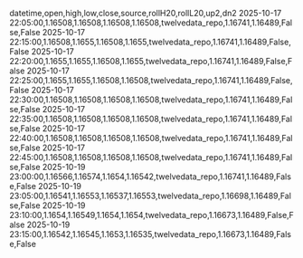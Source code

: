 datetime,open,high,low,close,source,rollH20,rollL20,up2,dn2
2025-10-17 22:05:00,1.16508,1.16508,1.16508,1.16508,twelvedata_repo,1.16741,1.16489,False,False
2025-10-17 22:15:00,1.16508,1.1655,1.16508,1.1655,twelvedata_repo,1.16741,1.16489,False,False
2025-10-17 22:20:00,1.1655,1.1655,1.16508,1.1655,twelvedata_repo,1.16741,1.16489,False,False
2025-10-17 22:25:00,1.1655,1.1655,1.16508,1.16508,twelvedata_repo,1.16741,1.16489,False,False
2025-10-17 22:30:00,1.16508,1.16508,1.16508,1.16508,twelvedata_repo,1.16741,1.16489,False,False
2025-10-17 22:35:00,1.16508,1.16508,1.16508,1.16508,twelvedata_repo,1.16741,1.16489,False,False
2025-10-17 22:40:00,1.16508,1.16508,1.16508,1.16508,twelvedata_repo,1.16741,1.16489,False,False
2025-10-17 22:45:00,1.16508,1.16508,1.16508,1.16508,twelvedata_repo,1.16741,1.16489,False,False
2025-10-19 23:00:00,1.16566,1.16574,1.1654,1.16542,twelvedata_repo,1.16741,1.16489,False,False
2025-10-19 23:05:00,1.16541,1.16553,1.16537,1.16553,twelvedata_repo,1.16698,1.16489,False,False
2025-10-19 23:10:00,1.1654,1.16549,1.1654,1.1654,twelvedata_repo,1.16673,1.16489,False,False
2025-10-19 23:15:00,1.16542,1.16545,1.1653,1.16535,twelvedata_repo,1.16673,1.16489,False,False
